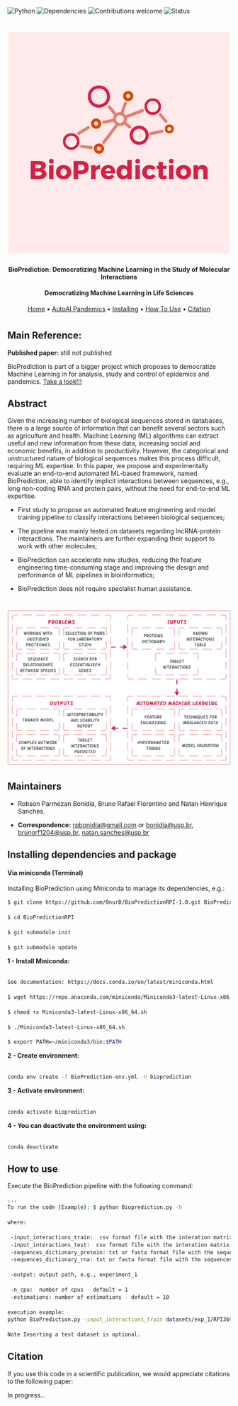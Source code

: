 ![Python](https://img.shields.io/badge/python-v3.7-blue)
![Dependencies](https://img.shields.io/badge/dependencies-up%20to%20date-brightgreen.svg)
![Contributions welcome](https://img.shields.io/badge/contributions-welcome-orange.svg)
![Status](https://img.shields.io/badge/status-up-brightgreen)

<h1 align="center">
  <img src="https://github.com/0nurB/BioPredictionRPI-1.0/blob/main/img/2.png" alt="BioPrediction" width="500">
</h1>

<h4 align="center">BioPrediction: Democratizing Machine Learning in the Study of Molecular Interactions</h4>

<h4 align="center">Democratizing Machine Learning in Life Sciences</h4>

<p align="center">
  <a href="https://github.com/Bonidia/BioPrediction">Home</a> •
  <a href="http://autoaipandemics.icmc.usp.br">AutoAI Pandemics</a> •
  <a href="#installing-dependencies-and-package">Installing</a> •
  <a href="#how-to-use">How To Use</a> •
  <a href="#citation">Citation</a> 
</p>

<h1 align="center"></h1>


## Main Reference:

**Published paper:** still not published

BioPrediction is part of a bigger project which proposes to democratize Machine Learning in for analysis, study and control of epidemics and pandemics. [Take a look!!!](http://autoaipandemics.icmc.usp.br)

## Abstract

Given the increasing number of biological sequences stored in databases, there is a large source of information that can benefit several sectors such as agriculture and health. Machine Learning (ML) algorithms can extract useful and new information from these data, increasing social and economic benefits, in addition to productivity. However, the categorical and unstructured nature of biological sequences makes this process difficult, requiring ML expertise. In this paper, we propose and experimentally evaluate an end-to-end automated ML-based framework, named BioPrediction, able to identify implicit interactions between sequences, e.g., long non-coding RNA and protein pairs, without the need for end-to-end ML expertise.

* First study to propose an automated feature engineering and model training pipeline to classify interactions between biological sequences;
    
* The pipeline was mainly tested on datasets regarding lncRNA-protein interactions. The maintainers are further expanding their support to work with other molecules;
    
* BioPrediction can accelerate new studies, reducing the feature engineering time-consuming stage and improving the design and performance of ML pipelines in bioinformatics;
    
* BioPrediction does not require specialist human assistance.

<h1 align="center">
  <img src="https://github.com/0nurB/BioPredictionRPI-1.0/blob/main/img/overall.png" alt="BioPrediction-Flowchart" width="600"> 
</h1>


## Maintainers

* Robson Parmezan Bonidia, Bruno Rafael Florentino and Natan Henrique Sanches.

* **Correspondence:** rpbonidia@gmail.com or bonidia@usp.br, brunorf1204@usp.br, natan.sanches@usp.br


## Installing dependencies and package

#### Via miniconda (Terminal)

Installing BioPrediction using Miniconda to manage its dependencies, e.g.:

```sh
$ git clone https://github.com/0nurB/BioPredictionRPI-1.0.git BioPredictionRPI

$ cd BioPredictionRPI

$ git submodule init

$ git submodule update
```

**1 - Install Miniconda:** 

```sh

See documentation: https://docs.conda.io/en/latest/miniconda.html

$ wget https://repo.anaconda.com/miniconda/Miniconda3-latest-Linux-x86_64.sh

$ chmod +x Miniconda3-latest-Linux-x86_64.sh

$ ./Miniconda3-latest-Linux-x86_64.sh

$ export PATH=~/miniconda3/bin:$PATH

```

**2 - Create environment:**

```sh

conda env create -f BioPrediction-env.yml -n bioprediction

```

**3 - Activate environment:**

```sh

conda activate bioprediction

```

**4 - You can deactivate the environment using:**

```sh

conda deactivate

```
## How to use

Execute the BioPrediction pipeline with the following command:

```sh
...
To run the code (Example): $ python Bioprediction.py -h

where:

 -input_interactions_train:  csv format file with the interation matrix, e.g., datasets/exp_1/RPI369/RPI369_pairs.csv
 -input_interactions_test:  csv format file with the interation matrix, e.g., datasets/exp_1/RPI369/RPI369_test_pairs.csv
 -sequences_dictionary_protein: txt or fasta format file with the sequences, e.g., datasets/exp_1/RPI369/RPI369_protein_seq.fa
 -sequences_dictionary_rna: txt or fasta format file with the sequences, e.g., datasets/exp_1/RPI369/RPI369_dna_seq.fa

 -output: output path, e.g., experiment_1

 -n_cpu:  number of cpus - default = 1
 -estimations: number of estimations - default = 10

execution example:
python BioPrediction.py -input_interactions_train datasets/exp_1/RPI369/RPI369_pairs.csv -sequences_dictionary_protein datasets/exp_1/RPI369/RPI369_protein_seq.fa -sequences_dictionary_rna datasets/exp_1/RPI369/RPI369_dna_seq.fa -output exp_369

Note Inserting a test dataset is optional.
```

## Citation

If you use this code in a scientific publication, we would appreciate citations to the following paper:

In progress...
